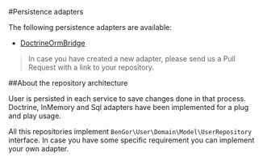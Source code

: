 #Persistence adapters

The following persistence adapters are available:

*  [DoctrineOrmBridge](https://github.com/BenGorUser/DoctrineORMBridge)

> In case you have created a new adapter, please send us a Pull Request with a link to your repository.

##About the repository architecture

User is persisted in each service to save changes done in that process. Doctrine, InMemory and Sql
adapters have been implemented for a plug and play usage.

All this repositories implement `BenGor\User\Domain\Model\UserRepository` interface. In case you have
some specific requirement you can implement your own adapter.
